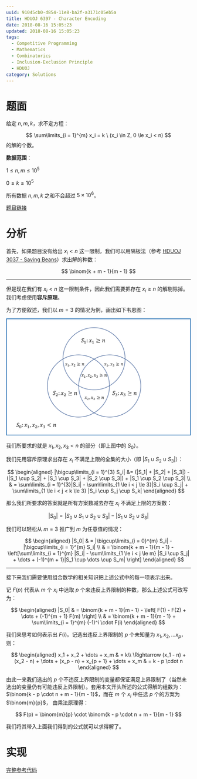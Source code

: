 ```yaml
---
uuid: 91045cb0-d854-11e8-ba2f-a3171c05eb5a
title: HDUOJ 6397 - Character Encoding
date: 2018-08-16 15:05:23
updated: 2018-08-16 15:05:23
tags: 
  - Competitive Programming
  - Mathematics
  - Combinatorics
  - Inclusion-Exclusion Principle 
  - HDUOJ
category: Solutions
---
```


# 题面

给定 $n, m, k$，求不定方程：

$$
\sum\limits_{i = 1}^{m} x_i = k \ (x_i \in Z, 0 \le x_i < n)
$$
的解的个数。

**数据范围**：

$1 \le n, m \le 10^5$

$0 \le k \le 10^5$

所有数据 $n, m, k$ 之和不会超过 $5 \times 10^6$。

[题目链接](http://acm.hdu.edu.cn/showproblem.php?pid=6397)

# 分析

首先，如果题目没有给出 $x_i < n$ 这一限制，我们可以用隔板法（参考 [HDUOJ 3037 - Saving Beans](https://blog.codgician.pw/2018/05/26/hduoj-3037/)）求出解的种数：

$$
\binom{k + m - 1}{m - 1}
$$

---

但是现在我们有 $x_i < n$ 这一限制条件，因此我们需要把存在 $x_i \ge n$ 的解剔除掉。我们考虑使用**容斥原理**。

为了方便叙述，我们以 $m = 3$ 的情况为例，画出如下韦恩图：

![韦恩图](hduoj-6397/venn.png)

我们所要求的就是 $x_1, x_2, x_3 < n$ 的部分（即上图中的 $S_0$）。

我们先用容斥原理求出存在 $x_i$ 不满足上限的全集的大小（即 $|S_1 \cup S_2 \cup S_3|$）：

$$
\begin{aligned}
|\bigcup\limits_{i = 1}^{3} S_i| &= (|S_1| + |S_2| + |S_3|) - (|S_1 \cup S_2| + |S_1 \cup S_3| + |S_2 \cup S_3|) + |S_1 \cup S_2 \cup S_3|  \\
& = \sum\limits_{i = 1}^{3}|S_i| - \sum\limits_{1 \le i < j \le 3}|S_i \cup S_j| + \sum\limits_{1 \le i < j < k \le 3} |S_i \cup S_j \cup S_k|
\end{aligned}
$$

那么我们所要求的答案就是所有方案数减去存在 $x_i$ 不满足上限的方案数：

$$
|S_0| = |S_0 \cup S_1 \cup S_2 \cup S_3| - |S_1 \cup S_2 \cup S_3|
$$

我们可以轻松从 $m = 3$ 推广到 $m$ 为任意值的情况：

$$
\begin{aligned}
|S_0| & = |\bigcup\limits_{i = 0}^{m} S_i| - |\bigcup\limits_{i = 1}^{m} S_i| \\
& = \binom{k + m - 1}{m - 1} - \left[\sum\limits_{i = 1}^{m} |S_i| - \sum\limits_{1 \le i < j \le m} |S_i \cup S_j| + \dots + (-1)^{m + 1}|S_1 \cup \dots \cup S_m| \right]
\end{aligned}
$$

---

接下来我们需要使用组合数学的相关知识把上述公式中的每一项表示出来。

记 $F(p)$ 代表从 $m$ 个 $x_i$ 中选取 $p$ 个来违反上界限制的种数，那么上述公式可改写为：

$$
\begin{aligned}
|S_0| & = \binom{k + m - 1}{m - 1} - \left[ F(1) - F(2) + \dots + (-1)^{m + 1} F(m) \right] \\
& = \binom{k + m - 1}{m - 1} + \sum\limits_{i = 1}^{m} (-1)^i \cdot F(i)
\end{aligned}
$$

我们来思考如何表示出 $F(i)$。记选出违反上界限制的 $p$ 个未知量为 $x_1, x_2, \dots x_p$，则：

$$
\begin{aligned}
x_1 + x_2 + \dots + x_m & = k\\
\Rightarrow  (x_1 - n) + (x_2 - n) + \dots + (x_p - n) + x_{p + 1} + \dots + x_m & = k - p \cdot n
\end{aligned}
$$

由此一来我们选出的 $p$ 个不违反上界限制的变量都保证满足上界限制了（当然未选出的变量仍有可能违反上界限制）。套用本文开头所述的公式得解的组数为：$\binom{k - p \cdot n + m - 1}{m - 1}$，而在 $m$ 个 $x_i$ 中任选 $p$ 个的方案为 $\binom{m}{p}$， 由乘法原理得：

$$
F(p) = \binom{m}{p} \cdot \binom{k - p \cdot n + m - 1}{m - 1}
$$

我们将其带入上面我们得到的公式就可以求得解了。

# 实现

[完整参考代码](https://github.com/codgician/ICPC/blob/master/HDUOJ/6397/combinatorics_inclusion_exclusion_principle.cpp)